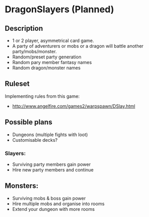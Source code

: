 # DragonSlayers (Planned)
## Description
- 1 or 2 player, asymmetrical card game. 
- A party of adventurers or mobs or a dragon will battle another party/mobs/monster.
- Random/preset party generation
- Random pary member fantasy names
- Random dragon/monster names

## Ruleset
Implementing rules from this game:
- http://www.angelfire.com/games2/warpspawn/DSlay.html

## Possible plans
- Dungeons (multiple fights with loot)
- Customisable decks?

### Slayers:
- Surviving party members gain power
- Hire new party members and continue

## Monsters:
- Surviving mobs & boss gain power
- Hire multiple mobs and organise into rooms
- Extend your dungeon with more rooms
